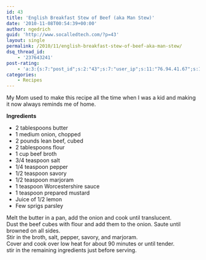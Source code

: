 ```yaml
---
id: 43
title: 'English Breakfast Stew of Beef (aka Man Stew)'
date: '2010-11-08T00:54:39+00:00'
author: ngedrich
guid: 'http://www.socalledtech.com/?p=43'
layout: single
permalink: /2010/11/english-breakfast-stew-of-beef-aka-man-stew/
dsq_thread_id:
    - '237643241'
post-rating:
    - 'a:3:{s:7:"post_id";s:2:"43";s:7:"user_ip";s:11:"76.94.41.67";s:11:"user_rating";s:1:"5";}'
categories:
    - Recipes
---
```


My Mom used to make this recipe all the time when I was a kid and making it now always reminds me of home. 

**Ingredients**

- 2 tablespoons butter
- 1 medium onion, chopped
- 2 pounds lean beef, cubed
- 2 tablespoons flour
- 1 cup beef broth
- 3/4 teaspoon salt
- 1/4 teaspoon pepper
- 1/2 teaspoon savory
- 1/2 teaspoon marjoram
- 1 teaspoon Worcestershire sauce
- 1 teaspoon prepared mustard
- Juice of 1/2 lemon
- Few sprigs parsley
 
<div>Melt the butter in a pan, add the onion and cook until translucent.</div><div>Dust the beef cubes with flour and add them to the onion. Saute until browned on all sides.</div><div>Stir in the broth, salt, pepper, savory, and marjoram.</div><div>Cover and cook over low heat for about 90 minutes or until tender.</div><div>stir in the remaining ingredients just before serving.</div>